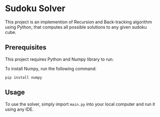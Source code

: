 # Sudoku Solver

This project is an implemention of Recursion and Back-tracking algorithm using Python, that computes all possible solutions to any given sudoku cube.

## Prerequisites

This project requires Python and Numpy library to run. 

To install Numpy, run the following command:

```
pip install numpy
```

## Usage

To use the solver, simply import `main.py` into your local computer and run it using any IDE.
